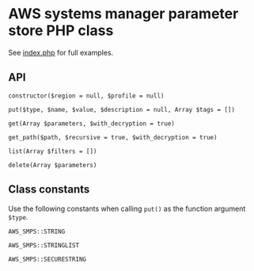 # AWS systems manager parameter store PHP class

See [index.php](https://github.com/nodesocket/aws_smps/blob/master/index.php) for full examples.

## API

```
constructor($region = null, $profile = null)
```

```
put($type, $name, $value, $description = null, Array $tags = [])
```

```
get(Array $parameters, $with_decryption = true)
```

```
get_path($path, $recursive = true, $with_decryption = true)
```

```
list(Array $filters = [])
```

```
delete(Array $parameters)
```

## Class constants

Use the following constants when calling `put()` as the function argument `$type`.

```
AWS_SMPS::STRING
```

```
AWS_SMPS::STRINGLIST
```

```
AWS_SMPS::SECURESTRING
```
